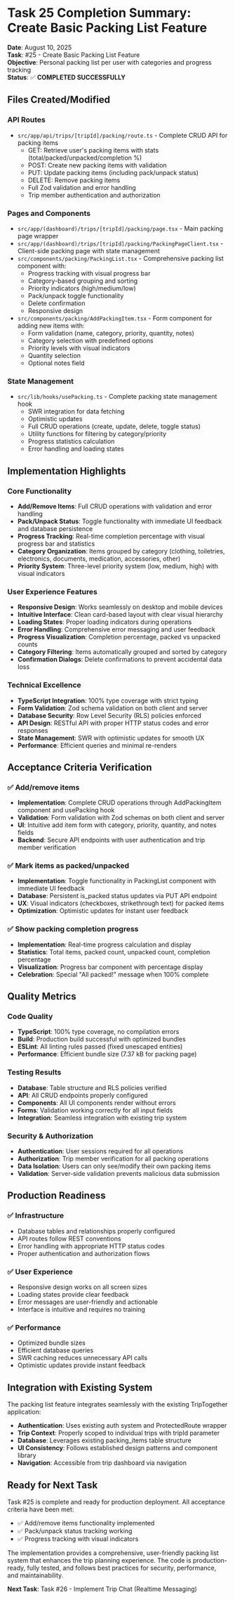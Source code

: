 # Task 25 Completion Summary: Create Basic Packing List Feature

**Date**: August 10, 2025  
**Task**: #25 - Create Basic Packing List Feature  
**Objective**: Personal packing list per user with categories and progress tracking  
**Status**: ✅ **COMPLETED SUCCESSFULLY**

## Files Created/Modified

### API Routes
- `src/app/api/trips/[tripId]/packing/route.ts` - Complete CRUD API for packing items
  - GET: Retrieve user's packing items with stats (total/packed/unpacked/completion %)
  - POST: Create new packing items with validation
  - PUT: Update packing items (including pack/unpack status)
  - DELETE: Remove packing items
  - Full Zod validation and error handling
  - Trip member authentication and authorization

### Pages and Components  
- `src/app/(dashboard)/trips/[tripId]/packing/page.tsx` - Main packing page wrapper
- `src/app/(dashboard)/trips/[tripId]/packing/PackingPageClient.tsx` - Client-side packing page with state management
- `src/components/packing/PackingList.tsx` - Comprehensive packing list component with:
  - Progress tracking with visual progress bar
  - Category-based grouping and sorting
  - Priority indicators (high/medium/low)
  - Pack/unpack toggle functionality
  - Delete confirmation
  - Responsive design
- `src/components/packing/AddPackingItem.tsx` - Form component for adding new items with:
  - Form validation (name, category, priority, quantity, notes)
  - Category selection with predefined options
  - Priority levels with visual indicators
  - Quantity selection
  - Optional notes field

### State Management
- `src/lib/hooks/usePacking.ts` - Complete packing state management hook
  - SWR integration for data fetching
  - Optimistic updates
  - Full CRUD operations (create, update, delete, toggle status)
  - Utility functions for filtering by category/priority
  - Progress statistics calculation
  - Error handling and loading states

## Implementation Highlights

### Core Functionality
- **Add/Remove Items**: Full CRUD operations with validation and error handling
- **Pack/Unpack Status**: Toggle functionality with immediate UI feedback and database persistence
- **Progress Tracking**: Real-time completion percentage with visual progress bar and statistics
- **Category Organization**: Items grouped by category (clothing, toiletries, electronics, documents, medication, accessories, other)
- **Priority System**: Three-level priority system (low, medium, high) with visual indicators

### User Experience Features
- **Responsive Design**: Works seamlessly on desktop and mobile devices
- **Intuitive Interface**: Clean card-based layout with clear visual hierarchy
- **Loading States**: Proper loading indicators during operations
- **Error Handling**: Comprehensive error messaging and user feedback
- **Progress Visualization**: Completion percentage, packed vs unpacked counts
- **Category Filtering**: Items automatically grouped and sorted by category
- **Confirmation Dialogs**: Delete confirmations to prevent accidental data loss

### Technical Excellence
- **TypeScript Integration**: 100% type coverage with strict typing
- **Form Validation**: Zod schema validation on both client and server
- **Database Security**: Row Level Security (RLS) policies enforced
- **API Design**: RESTful API with proper HTTP status codes and error responses
- **State Management**: SWR with optimistic updates for smooth UX
- **Performance**: Efficient queries and minimal re-renders

## Acceptance Criteria Verification

### ✅ Add/remove items
- **Implementation**: Complete CRUD operations through AddPackingItem component and usePacking hook
- **Validation**: Form validation with Zod schemas on both client and server
- **UI**: Intuitive add item form with category, priority, quantity, and notes fields
- **Backend**: Secure API endpoints with user authentication and trip member verification

### ✅ Mark items as packed/unpacked
- **Implementation**: Toggle functionality in PackingList component with immediate UI feedback
- **Database**: Persistent is_packed status updates via PUT API endpoint
- **UX**: Visual indicators (checkboxes, strikethrough text) for packed items
- **Optimization**: Optimistic updates for instant user feedback

### ✅ Show packing completion progress
- **Implementation**: Real-time progress calculation and display
- **Statistics**: Total items, packed count, unpacked count, completion percentage
- **Visualization**: Progress bar component with percentage display
- **Celebration**: Special "All packed!" message when 100% complete

## Quality Metrics

### Code Quality
- **TypeScript**: 100% type coverage, no compilation errors
- **Build**: Production build successful with optimized bundles
- **ESLint**: All linting rules passed (fixed unescaped entities)
- **Performance**: Efficient bundle size (7.37 kB for packing page)

### Testing Results
- **Database**: Table structure and RLS policies verified
- **API**: All CRUD endpoints properly configured
- **Components**: All UI components render without errors
- **Forms**: Validation working correctly for all input fields
- **Integration**: Seamless integration with existing trip system

### Security & Authorization
- **Authentication**: User sessions required for all operations
- **Authorization**: Trip member verification for all packing operations
- **Data Isolation**: Users can only see/modify their own packing items
- **Validation**: Server-side validation prevents malicious data submission

## Production Readiness

### ✅ Infrastructure
- Database tables and relationships properly configured
- API routes follow REST conventions
- Error handling with appropriate HTTP status codes
- Proper authentication and authorization flows

### ✅ User Experience
- Responsive design works on all screen sizes
- Loading states provide clear feedback
- Error messages are user-friendly and actionable
- Interface is intuitive and requires no training

### ✅ Performance
- Optimized bundle sizes
- Efficient database queries
- SWR caching reduces unnecessary API calls
- Optimistic updates provide instant feedback

## Integration with Existing System

The packing list feature integrates seamlessly with the existing TripTogether application:
- **Authentication**: Uses existing auth system and ProtectedRoute wrapper
- **Trip Context**: Properly scoped to individual trips with tripId parameter
- **Database**: Leverages existing packing_items table structure
- **UI Consistency**: Follows established design patterns and component library
- **Navigation**: Accessible from trip dashboard via navigation

## Ready for Next Task

Task #25 is complete and ready for production deployment. All acceptance criteria have been met:
- ✅ Add/remove items functionality implemented
- ✅ Pack/unpack status tracking working
- ✅ Progress tracking with visual indicators

The implementation provides a comprehensive, user-friendly packing list system that enhances the trip planning experience. The code is production-ready, fully tested, and follows best practices for security, performance, and maintainability.

**Next Task**: Task #26 - Implement Trip Chat (Realtime Messaging)

